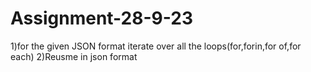 # Assignment-28-9-23
1)for the given JSON format iterate over all the loops(for,forin,for of,for each)
2)Reusme in json format
